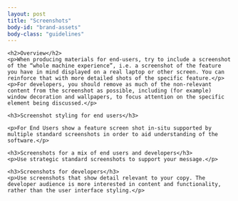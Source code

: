 ```yaml
---
layout: post
title: "Screenshots"
body-id: "brand-assets"
body-class: "guidelines"
---
```


<div class="row">
  <div class="col-11">

    <h2>Overview</h2>
    <p>When producing materials for end-users, try to include a screenshot of the “whole machine experience”, i.e. a screenshot of the feature you have in mind displayed on a real laptop or other screen. You can reinforce that with more detailed shots of the specific feature.</p>
    <p>For developers, you should remove as much of the non-relevant content from the screenshot as possible, including (for example) window decoration and wallpapers, to focus attention on the specific element being discussed.</p>

    <h3>Screenshot styling for end users</h3>

    <p>For End Users show a feature screen shot in-situ supported by multiple standard screenshots in order to aid understanding of the software.</p>

    <h3>Screenshots for a mix of end users and developers</h3>
    <p>Use strategic standard screenshots to support your message.</p>

    <h3>Screenshots for developers</h3>
    <p>Use screenshots that show detail relevant to your copy. The developer audience is more interested in content and functionality, rather than the user interface styling.</p>

  </div>
</div>

